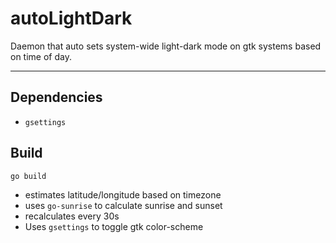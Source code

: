 # autoLightDark

Daemon that auto sets system-wide light-dark mode on gtk systems based on time of day.

---

## Dependencies
* `gsettings`

## Build
```sh
go build
```

* estimates latitude/longitude based on timezone
* uses `go-sunrise` to calculate sunrise and sunset
* recalculates every 30s
* Uses `gsettings` to toggle gtk color-scheme

